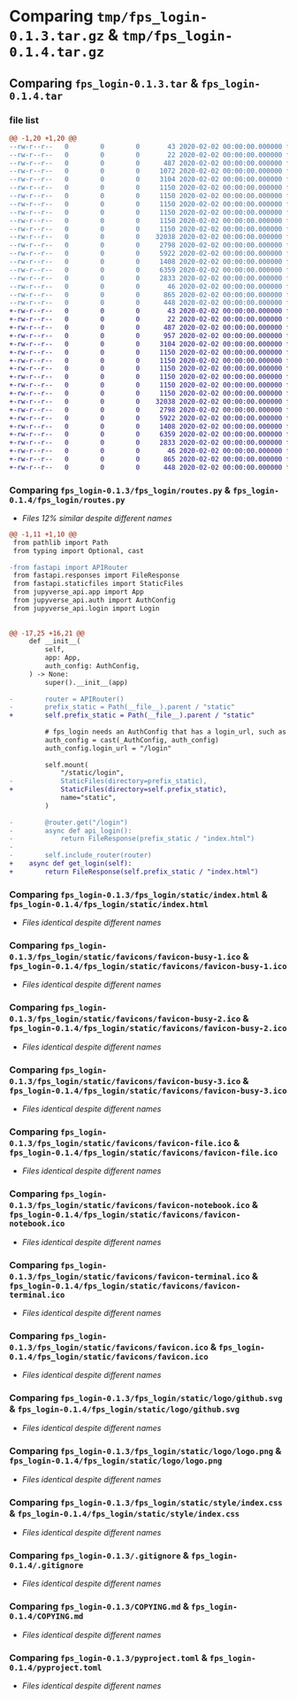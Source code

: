 # Comparing `tmp/fps_login-0.1.3.tar.gz` & `tmp/fps_login-0.1.4.tar.gz`

## Comparing `fps_login-0.1.3.tar` & `fps_login-0.1.4.tar`

### file list

```diff
@@ -1,20 +1,20 @@
--rw-r--r--   0        0        0       43 2020-02-02 00:00:00.000000 fps_login-0.1.3/MANIFEST.in
--rw-r--r--   0        0        0       22 2020-02-02 00:00:00.000000 fps_login-0.1.3/fps_login/__init__.py
--rw-r--r--   0        0        0      487 2020-02-02 00:00:00.000000 fps_login-0.1.3/fps_login/main.py
--rw-r--r--   0        0        0     1072 2020-02-02 00:00:00.000000 fps_login-0.1.3/fps_login/routes.py
--rw-r--r--   0        0        0     3104 2020-02-02 00:00:00.000000 fps_login-0.1.3/fps_login/static/index.html
--rw-r--r--   0        0        0     1150 2020-02-02 00:00:00.000000 fps_login-0.1.3/fps_login/static/favicons/favicon-busy-1.ico
--rw-r--r--   0        0        0     1150 2020-02-02 00:00:00.000000 fps_login-0.1.3/fps_login/static/favicons/favicon-busy-2.ico
--rw-r--r--   0        0        0     1150 2020-02-02 00:00:00.000000 fps_login-0.1.3/fps_login/static/favicons/favicon-busy-3.ico
--rw-r--r--   0        0        0     1150 2020-02-02 00:00:00.000000 fps_login-0.1.3/fps_login/static/favicons/favicon-file.ico
--rw-r--r--   0        0        0     1150 2020-02-02 00:00:00.000000 fps_login-0.1.3/fps_login/static/favicons/favicon-notebook.ico
--rw-r--r--   0        0        0     1150 2020-02-02 00:00:00.000000 fps_login-0.1.3/fps_login/static/favicons/favicon-terminal.ico
--rw-r--r--   0        0        0    32038 2020-02-02 00:00:00.000000 fps_login-0.1.3/fps_login/static/favicons/favicon.ico
--rw-r--r--   0        0        0     2798 2020-02-02 00:00:00.000000 fps_login-0.1.3/fps_login/static/logo/github.svg
--rw-r--r--   0        0        0     5922 2020-02-02 00:00:00.000000 fps_login-0.1.3/fps_login/static/logo/logo.png
--rw-r--r--   0        0        0     1408 2020-02-02 00:00:00.000000 fps_login-0.1.3/fps_login/static/style/index.css
--rw-r--r--   0        0        0     6359 2020-02-02 00:00:00.000000 fps_login-0.1.3/.gitignore
--rw-r--r--   0        0        0     2833 2020-02-02 00:00:00.000000 fps_login-0.1.3/COPYING.md
--rw-r--r--   0        0        0       46 2020-02-02 00:00:00.000000 fps_login-0.1.3/README.md
--rw-r--r--   0        0        0      865 2020-02-02 00:00:00.000000 fps_login-0.1.3/pyproject.toml
--rw-r--r--   0        0        0      448 2020-02-02 00:00:00.000000 fps_login-0.1.3/PKG-INFO
+-rw-r--r--   0        0        0       43 2020-02-02 00:00:00.000000 fps_login-0.1.4/MANIFEST.in
+-rw-r--r--   0        0        0       22 2020-02-02 00:00:00.000000 fps_login-0.1.4/fps_login/__init__.py
+-rw-r--r--   0        0        0      487 2020-02-02 00:00:00.000000 fps_login-0.1.4/fps_login/main.py
+-rw-r--r--   0        0        0      957 2020-02-02 00:00:00.000000 fps_login-0.1.4/fps_login/routes.py
+-rw-r--r--   0        0        0     3104 2020-02-02 00:00:00.000000 fps_login-0.1.4/fps_login/static/index.html
+-rw-r--r--   0        0        0     1150 2020-02-02 00:00:00.000000 fps_login-0.1.4/fps_login/static/favicons/favicon-busy-1.ico
+-rw-r--r--   0        0        0     1150 2020-02-02 00:00:00.000000 fps_login-0.1.4/fps_login/static/favicons/favicon-busy-2.ico
+-rw-r--r--   0        0        0     1150 2020-02-02 00:00:00.000000 fps_login-0.1.4/fps_login/static/favicons/favicon-busy-3.ico
+-rw-r--r--   0        0        0     1150 2020-02-02 00:00:00.000000 fps_login-0.1.4/fps_login/static/favicons/favicon-file.ico
+-rw-r--r--   0        0        0     1150 2020-02-02 00:00:00.000000 fps_login-0.1.4/fps_login/static/favicons/favicon-notebook.ico
+-rw-r--r--   0        0        0     1150 2020-02-02 00:00:00.000000 fps_login-0.1.4/fps_login/static/favicons/favicon-terminal.ico
+-rw-r--r--   0        0        0    32038 2020-02-02 00:00:00.000000 fps_login-0.1.4/fps_login/static/favicons/favicon.ico
+-rw-r--r--   0        0        0     2798 2020-02-02 00:00:00.000000 fps_login-0.1.4/fps_login/static/logo/github.svg
+-rw-r--r--   0        0        0     5922 2020-02-02 00:00:00.000000 fps_login-0.1.4/fps_login/static/logo/logo.png
+-rw-r--r--   0        0        0     1408 2020-02-02 00:00:00.000000 fps_login-0.1.4/fps_login/static/style/index.css
+-rw-r--r--   0        0        0     6359 2020-02-02 00:00:00.000000 fps_login-0.1.4/.gitignore
+-rw-r--r--   0        0        0     2833 2020-02-02 00:00:00.000000 fps_login-0.1.4/COPYING.md
+-rw-r--r--   0        0        0       46 2020-02-02 00:00:00.000000 fps_login-0.1.4/README.md
+-rw-r--r--   0        0        0      865 2020-02-02 00:00:00.000000 fps_login-0.1.4/pyproject.toml
+-rw-r--r--   0        0        0      448 2020-02-02 00:00:00.000000 fps_login-0.1.4/PKG-INFO
```

### Comparing `fps_login-0.1.3/fps_login/routes.py` & `fps_login-0.1.4/fps_login/routes.py`

 * *Files 12% similar despite different names*

```diff
@@ -1,11 +1,10 @@
 from pathlib import Path
 from typing import Optional, cast
 
-from fastapi import APIRouter
 from fastapi.responses import FileResponse
 from fastapi.staticfiles import StaticFiles
 from jupyverse_api.app import App
 from jupyverse_api.auth import AuthConfig
 from jupyverse_api.login import Login
 
 
@@ -17,25 +16,21 @@
     def __init__(
         self,
         app: App,
         auth_config: AuthConfig,
     ) -> None:
         super().__init__(app)
 
-        router = APIRouter()
-        prefix_static = Path(__file__).parent / "static"
+        self.prefix_static = Path(__file__).parent / "static"
 
         # fps_login needs an AuthConfig that has a login_url, such as fps_auth's config
         auth_config = cast(_AuthConfig, auth_config)
         auth_config.login_url = "/login"
 
         self.mount(
             "/static/login",
-            StaticFiles(directory=prefix_static),
+            StaticFiles(directory=self.prefix_static),
             name="static",
         )
 
-        @router.get("/login")
-        async def api_login():
-            return FileResponse(prefix_static / "index.html")
-
-        self.include_router(router)
+    async def get_login(self):
+        return FileResponse(self.prefix_static / "index.html")
```

### Comparing `fps_login-0.1.3/fps_login/static/index.html` & `fps_login-0.1.4/fps_login/static/index.html`

 * *Files identical despite different names*

### Comparing `fps_login-0.1.3/fps_login/static/favicons/favicon-busy-1.ico` & `fps_login-0.1.4/fps_login/static/favicons/favicon-busy-1.ico`

 * *Files identical despite different names*

### Comparing `fps_login-0.1.3/fps_login/static/favicons/favicon-busy-2.ico` & `fps_login-0.1.4/fps_login/static/favicons/favicon-busy-2.ico`

 * *Files identical despite different names*

### Comparing `fps_login-0.1.3/fps_login/static/favicons/favicon-busy-3.ico` & `fps_login-0.1.4/fps_login/static/favicons/favicon-busy-3.ico`

 * *Files identical despite different names*

### Comparing `fps_login-0.1.3/fps_login/static/favicons/favicon-file.ico` & `fps_login-0.1.4/fps_login/static/favicons/favicon-file.ico`

 * *Files identical despite different names*

### Comparing `fps_login-0.1.3/fps_login/static/favicons/favicon-notebook.ico` & `fps_login-0.1.4/fps_login/static/favicons/favicon-notebook.ico`

 * *Files identical despite different names*

### Comparing `fps_login-0.1.3/fps_login/static/favicons/favicon-terminal.ico` & `fps_login-0.1.4/fps_login/static/favicons/favicon-terminal.ico`

 * *Files identical despite different names*

### Comparing `fps_login-0.1.3/fps_login/static/favicons/favicon.ico` & `fps_login-0.1.4/fps_login/static/favicons/favicon.ico`

 * *Files identical despite different names*

### Comparing `fps_login-0.1.3/fps_login/static/logo/github.svg` & `fps_login-0.1.4/fps_login/static/logo/github.svg`

 * *Files identical despite different names*

### Comparing `fps_login-0.1.3/fps_login/static/logo/logo.png` & `fps_login-0.1.4/fps_login/static/logo/logo.png`

 * *Files identical despite different names*

### Comparing `fps_login-0.1.3/fps_login/static/style/index.css` & `fps_login-0.1.4/fps_login/static/style/index.css`

 * *Files identical despite different names*

### Comparing `fps_login-0.1.3/.gitignore` & `fps_login-0.1.4/.gitignore`

 * *Files identical despite different names*

### Comparing `fps_login-0.1.3/COPYING.md` & `fps_login-0.1.4/COPYING.md`

 * *Files identical despite different names*

### Comparing `fps_login-0.1.3/pyproject.toml` & `fps_login-0.1.4/pyproject.toml`

 * *Files identical despite different names*

